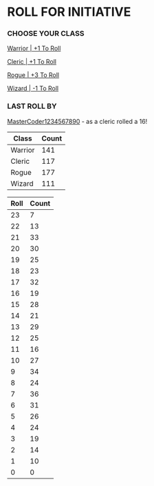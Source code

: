 # ROLL FOR INITIATIVE
### CHOOSE YOUR CLASS

[Warrior | +1 To Roll](https://github.com/benjaminsampica/benjaminsampica/issues/new?title=roll%7Cwarrior&body=Just+click+%27Submit+new+issue%27.)

[Cleric | +1 To Roll](https://github.com/benjaminsampica/benjaminsampica/issues/new?title=roll%7Ccleric&body=Just+click+%27Submit+new+issue%27.)

[Rogue | +3 To Roll](https://github.com/benjaminsampica/benjaminsampica/issues/new?title=roll%7Crogue&body=Just+click+%27Submit+new+issue%27.)

[Wizard | -1 To Roll](https://github.com/benjaminsampica/benjaminsampica/issues/new?title=roll%7Cwizard&body=Just+click+%27Submit+new+issue%27.)
### LAST ROLL BY
[MasterCoder1234567890](https://www.github.com/MasterCoder1234567890) - as a cleric rolled a 16!

|Class|Count|
|-|-|
|Warrior|141|
|Cleric|117|
|Rogue|177|
|Wizard|111|

|Roll|Count|
|-|-|
|23|7
|22|13
|21|33
|20|30
|19|25
|18|23
|17|32
|16|19
|15|28
|14|21
|13|29
|12|25
|11|16
|10|27
|9|34
|8|24
|7|36
|6|31
|5|26
|4|24
|3|19
|2|14
|1|10
|0|0
